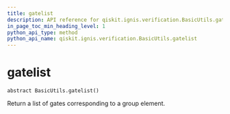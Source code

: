 ```yaml
---
title: gatelist
description: API reference for qiskit.ignis.verification.BasicUtils.gatelist
in_page_toc_min_heading_level: 1
python_api_type: method
python_api_name: qiskit.ignis.verification.BasicUtils.gatelist
---
```


# gatelist

<span id="qiskit.ignis.verification.BasicUtils.gatelist" />

`abstract BasicUtils.gatelist()`

Return a list of gates corresponding to a group element.

